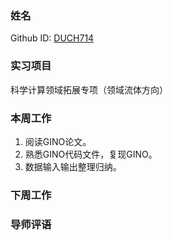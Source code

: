 ### 姓名

Github ID: [DUCH714](https://github.com/DUCH714)

### 实习项目

科学计算领域拓展专项（领域流体方向）

### 本周工作

1. 阅读GINO论文。
2. 熟悉GINO代码文件，复现GINO。
3. 数据输入输出整理归纳。


### 下周工作



### 导师评语
